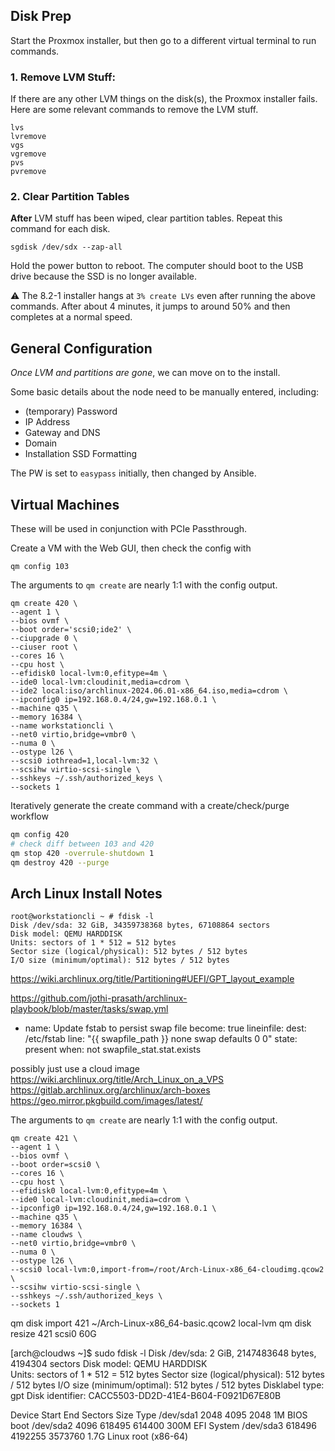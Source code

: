## Disk Prep
Start the Proxmox installer, but then go to a different virtual terminal to run commands.

### 1. Remove LVM Stuff:
If there are any other LVM things on the disk(s), the Proxmox installer fails. Here are some relevant commands to remove the LVM stuff.
```
lvs
lvremove
vgs
vgremove
pvs
pvremove
```
### 2. Clear Partition Tables
**After** LVM stuff has been wiped, clear partition tables. Repeat this command for each disk.
```
sgdisk /dev/sdx --zap-all
```
Hold the power button to reboot. The computer should boot to the USB drive because the SSD is no longer available.

⚠️ The 8.2-1 installer hangs at `3% create LVs` even after running the above commands. After about 4 minutes, it jumps to around 50% and then completes at a normal speed.

## General Configuration
*Once LVM and partitions are gone*, we can move on to the install.

Some basic details about the node need to be manually entered, including:
- (temporary) Password
- IP Address
- Gateway and DNS
- Domain
- Installation SSD Formatting

The PW is set to `easypass` initially, then changed by Ansible.



## Virtual Machines
These will be used in conjunction with PCIe Passthrough.

Create a VM with the Web GUI, then check the config with
```
qm config 103
```

The arguments to `qm create` are nearly 1:1 with the config output.
```
qm create 420 \
--agent 1 \
--bios ovmf \
--boot order='scsi0;ide2' \
--ciupgrade 0 \
--ciuser root \
--cores 16 \
--cpu host \
--efidisk0 local-lvm:0,efitype=4m \
--ide0 local-lvm:cloudinit,media=cdrom \
--ide2 local:iso/archlinux-2024.06.01-x86_64.iso,media=cdrom \
--ipconfig0 ip=192.168.0.4/24,gw=192.168.0.1 \
--machine q35 \
--memory 16384 \
--name workstationcli \
--net0 virtio,bridge=vmbr0 \
--numa 0 \
--ostype l26 \
--scsi0 iothread=1,local-lvm:32 \
--scsihw virtio-scsi-single \
--sshkeys ~/.ssh/authorized_keys \
--sockets 1
```

Iteratively generate the create command with a create/check/purge workflow
```sh
qm config 420
# check diff between 103 and 420
qm stop 420 -overrule-shutdown 1
qm destroy 420 --purge
```

## Arch Linux Install Notes
```
root@workstationcli ~ # fdisk -l
Disk /dev/sda: 32 GiB, 34359738368 bytes, 67108864 sectors
Disk model: QEMU HARDDISK   
Units: sectors of 1 * 512 = 512 bytes
Sector size (logical/physical): 512 bytes / 512 bytes
I/O size (minimum/optimal): 512 bytes / 512 bytes
```

https://wiki.archlinux.org/title/Partitioning#UEFI/GPT_layout_example


https://github.com/jothi-prasath/archlinux-playbook/blob/master/tasks/swap.yml
- name: Update fstab to persist swap file
  become: true
  lineinfile:
    dest: /etc/fstab
    line: "{{ swapfile_path }} none swap defaults 0 0"
    state: present
  when: not swapfile_stat.stat.exists



possibly just use a cloud image
https://wiki.archlinux.org/title/Arch_Linux_on_a_VPS
https://gitlab.archlinux.org/archlinux/arch-boxes
https://geo.mirror.pkgbuild.com/images/latest/



The arguments to `qm create` are nearly 1:1 with the config output.
```
qm create 421 \
--agent 1 \
--bios ovmf \
--boot order=scsi0 \
--cores 16 \
--cpu host \
--efidisk0 local-lvm:0,efitype=4m \
--ide0 local-lvm:cloudinit,media=cdrom \
--ipconfig0 ip=192.168.0.4/24,gw=192.168.0.1 \
--machine q35 \
--memory 16384 \
--name cloudws \
--net0 virtio,bridge=vmbr0 \
--numa 0 \
--ostype l26 \
--scsi0 local-lvm:0,import-from=/root/Arch-Linux-x86_64-cloudimg.qcow2 \
--scsihw virtio-scsi-single \
--sshkeys ~/.ssh/authorized_keys \
--sockets 1
```

qm disk import 421 ~/Arch-Linux-x86_64-basic.qcow2 local-lvm
qm disk resize 421 scsi0 60G


[arch@cloudws ~]$ sudo fdisk -l
Disk /dev/sda: 2 GiB, 2147483648 bytes, 4194304 sectors
Disk model: QEMU HARDDISK   
Units: sectors of 1 * 512 = 512 bytes
Sector size (logical/physical): 512 bytes / 512 bytes
I/O size (minimum/optimal): 512 bytes / 512 bytes
Disklabel type: gpt
Disk identifier: CACC5503-DD2D-41E4-B604-F0921D67E80B

Device      Start     End Sectors  Size Type
/dev/sda1    2048    4095    2048    1M BIOS boot
/dev/sda2    4096  618495  614400  300M EFI System
/dev/sda3  618496 4192255 3573760  1.7G Linux root (x86-64)